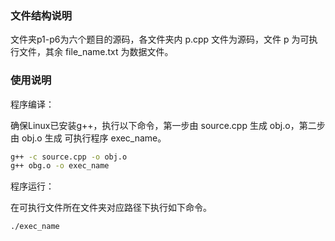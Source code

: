 ### 文件结构说明

文件夹p1-p6为六个题目的源码，各文件夹内 p.cpp 文件为源码，文件 p 为可执行文件，其余 file_name.txt 为数据文件。

### 使用说明

程序编译：

确保Linux已安装g++，执行以下命令，第一步由 source.cpp 生成 obj.o，第二步由 obj.o 生成 可执行程序 exec_name。

```bash
g++ -c source.cpp -o obj.o
g++ obg.o -o exec_name
```

程序运行：

在可执行文件所在文件夹对应路径下执行如下命令。

```bash
./exec_name
```

